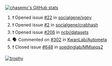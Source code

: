 [![chasemc's GitHub stats](https://github-readme-stats.vercel.app/api?username=chasemc)](https://github.com/anuraghazra/github-readme-stats)


<!--START_SECTION:activity-->
1. ❗️ Opened issue [#22](https://github.com/socialgene/sgpy/issues/22) in [socialgene/sgpy](https://github.com/socialgene/sgpy)
2. ❗️ Opened issue [#2](https://github.com/socialgene/crabhash/issues/2) in [socialgene/crabhash](https://github.com/socialgene/crabhash)
3. ❗️ Opened issue [#206](https://github.com/ncbi/datasets/issues/206) in [ncbi/datasets](https://github.com/ncbi/datasets)
4. 🗣 Commented on [#302](https://github.com/KwanLab/Autometa/issues/302) in [KwanLab/Autometa](https://github.com/KwanLab/Autometa)
5. ❗️ Closed issue [#648](https://github.com/soedinglab/MMseqs2/issues/648) in [soedinglab/MMseqs2](https://github.com/soedinglab/MMseqs2)
<!--END_SECTION:activity-->
[![trophy](https://github-profile-trophy.vercel.app/?username=chasemc)](https://github.com/ryo-ma/github-profile-trophy)

